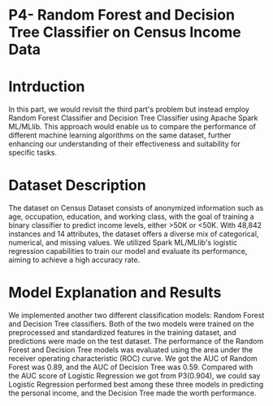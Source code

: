 # P4- Random Forest and Decision Tree Classifier on Census Income Data
# Intrduction

In this part, we would revisit the third part's problem but instead employ Random Forest Classifier and Decision Tree Classifier using Apache Spark ML/MLlib. This approach would enable us to compare the performance of different machine learning algorithms on the same dataset, further enhancing our understanding of their effectiveness and suitability for specific tasks.

# Dataset Description

The dataset on Census Dataset consists of anonymized information such as age, occupation, education, and working class, with the goal of training a binary classifier to predict income levels, either >50K or <50K. With 48,842 instances and 14 attributes, the dataset offers a diverse mix of categorical, numerical, and missing values. We utilized Spark ML/MLlib's logistic regression capabilities to train our model and evaluate its performance, aiming to achieve a high accuracy rate.

# Model Explanation and Results

We implemented another two different classification models: Random Forest and Decision Tree classifiers. Both of the two models were trained on the preprocessed and standardized features in the training dataset, and predictions were made on the test dataset. The performance of the Random Forest and Decision Tree models was evaluated using the area under the receiver operating characteristic (ROC) curve. We got the AUC of Random Forest was 0.89, and the AUC of Decision Tree was 0.59. Compared with the AUC score of Logistic Regression we got from P3(0.904), we could say Logistic Regression performed best among these three models in predicting the personal income, and the Decision Tree made the worth performance.
